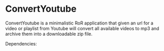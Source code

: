 # ConvertYoutube

ConvertYoutube is a minimalistic RoR application that given an url for a video or playlist from Youtube will convert all available videos to mp3 and archive them into a downloadable zip file.

Dependencies: 